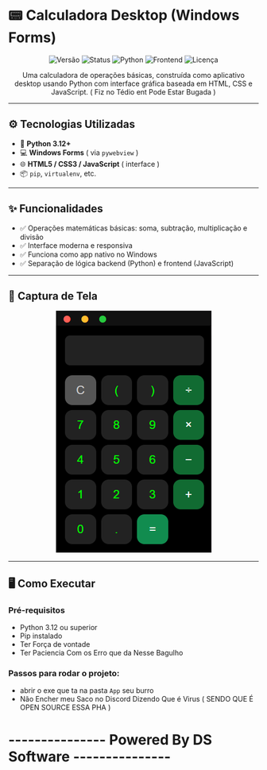 # 📟 Calculadora Desktop (Windows Forms)

<p align="center">
  <img src="https://img.shields.io/badge/vers%C3%A3o-1.0.0-blue.svg" alt="Versão">
  <img src="https://img.shields.io/badge/status-estável-brightgreen.svg" alt="Status">
  <img src="https://img.shields.io/badge/Python-3.12%2B-blue.svg" alt="Python">
  <img src="https://img.shields.io/badge/frontend-JavaScript%20%7C%20HTML5-orange.svg" alt="Frontend">
  <img src="https://img.shields.io/badge/license-MIT-green.svg" alt="Licença">
</p>

<p align="center">
  Uma calculadora de operações básicas, construída como aplicativo desktop usando Python com interface gráfica baseada em HTML, CSS e JavaScript. ( Fiz no Tédio ent Pode Estar Bugada )
</p>

---

## ⚙️ Tecnologias Utilizadas

- 🐍 **Python 3.12+**
- 💻 **Windows Forms** ( via `pywebview` )
- 🌐 **HTML5 / CSS3 / JavaScript** ( interface )
- 📦 `pip`, `virtualenv`, etc.

---

## ✨ Funcionalidades

- ✅ Operações matemáticas básicas: soma, subtração, multiplicação e divisão
- ✅ Interface moderna e responsiva
- ✅ Funciona como app nativo no Windows
- ✅ Separação de lógica backend (Python) e frontend (JavaScript)

---

## 🧪 Captura de Tela

<p align="center">
  <img src="screenshot.png" alt="Screenshot">
</p>

---

## 🖥️ Como Executar

### Pré-requisitos

- Python 3.12 ou superior
- Pip instalado
- Ter Força de vontade
- Ter Paciencia Com os Erro que da Nesse Bagulho

### Passos para rodar o projeto:
- abrir o exe que ta na pasta `App` seu burro
- Não Encher meu Saco no Discord Dizendo Que é Virus ( SENDO QUE É OPEN SOURCE ESSA PHA )
  
# --------------- Powered By DS Software ---------------
